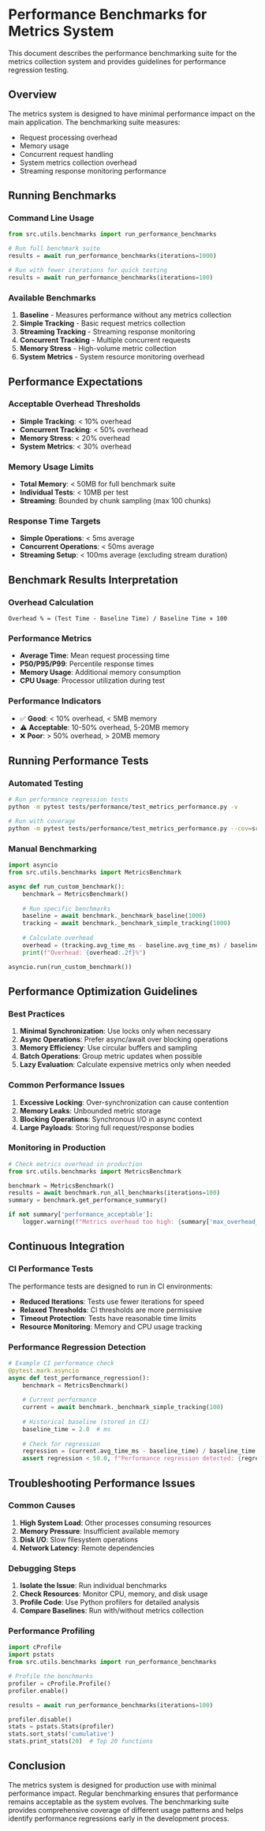 # Performance Benchmarks for Metrics System

This document describes the performance benchmarking suite for the metrics collection system and provides guidelines for performance regression testing.

## Overview

The metrics system is designed to have minimal performance impact on the main application. The benchmarking suite measures:

- Request processing overhead
- Memory usage
- Concurrent request handling
- System metrics collection overhead
- Streaming response monitoring performance

## Running Benchmarks

### Command Line Usage

```python
from src.utils.benchmarks import run_performance_benchmarks

# Run full benchmark suite
results = await run_performance_benchmarks(iterations=1000)

# Run with fewer iterations for quick testing
results = await run_performance_benchmarks(iterations=100)
```

### Available Benchmarks

1. **Baseline** - Measures performance without any metrics collection
2. **Simple Tracking** - Basic request metrics collection
3. **Streaming Tracking** - Streaming response monitoring
4. **Concurrent Tracking** - Multiple concurrent requests
5. **Memory Stress** - High-volume metric collection
6. **System Metrics** - System resource monitoring overhead

## Performance Expectations

### Acceptable Overhead Thresholds

- **Simple Tracking**: < 10% overhead
- **Concurrent Tracking**: < 50% overhead
- **Memory Stress**: < 20% overhead
- **System Metrics**: < 30% overhead

### Memory Usage Limits

- **Total Memory**: < 50MB for full benchmark suite
- **Individual Tests**: < 10MB per test
- **Streaming**: Bounded by chunk sampling (max 100 chunks)

### Response Time Targets

- **Simple Operations**: < 5ms average
- **Concurrent Operations**: < 50ms average
- **Streaming Setup**: < 100ms average (excluding stream duration)

## Benchmark Results Interpretation

### Overhead Calculation

```
Overhead % = (Test Time - Baseline Time) / Baseline Time × 100
```

### Performance Metrics

- **Average Time**: Mean request processing time
- **P50/P95/P99**: Percentile response times
- **Memory Usage**: Additional memory consumption
- **CPU Usage**: Processor utilization during test

### Performance Indicators

- ✅ **Good**: < 10% overhead, < 5MB memory
- ⚠️ **Acceptable**: 10-50% overhead, 5-20MB memory
- ❌ **Poor**: > 50% overhead, > 20MB memory

## Running Performance Tests

### Automated Testing

```bash
# Run performance regression tests
python -m pytest tests/performance/test_metrics_performance.py -v

# Run with coverage
python -m pytest tests/performance/test_metrics_performance.py --cov=src.utils.metrics
```

### Manual Benchmarking

```python
import asyncio
from src.utils.benchmarks import MetricsBenchmark

async def run_custom_benchmark():
    benchmark = MetricsBenchmark()
    
    # Run specific benchmarks
    baseline = await benchmark._benchmark_baseline(1000)
    tracking = await benchmark._benchmark_simple_tracking(1000)
    
    # Calculate overhead
    overhead = (tracking.avg_time_ms - baseline.avg_time_ms) / baseline.avg_time_ms * 100
    print(f"Overhead: {overhead:.2f}%")

asyncio.run(run_custom_benchmark())
```

## Performance Optimization Guidelines

### Best Practices

1. **Minimal Synchronization**: Use locks only when necessary
2. **Async Operations**: Prefer async/await over blocking operations
3. **Memory Efficiency**: Use circular buffers and sampling
4. **Batch Operations**: Group metric updates when possible
5. **Lazy Evaluation**: Calculate expensive metrics only when needed

### Common Performance Issues

1. **Excessive Locking**: Over-synchronization can cause contention
2. **Memory Leaks**: Unbounded metric storage
3. **Blocking Operations**: Synchronous I/O in async context
4. **Large Payloads**: Storing full request/response bodies

### Monitoring in Production

```python
# Check metrics overhead in production
from src.utils.benchmarks import MetricsBenchmark

benchmark = MetricsBenchmark()
results = await benchmark.run_all_benchmarks(iterations=100)
summary = benchmark.get_performance_summary()

if not summary['performance_acceptable']:
    logger.warning(f"Metrics overhead too high: {summary['max_overhead_percent']:.2f}%")
```

## Continuous Integration

### CI Performance Tests

The performance tests are designed to run in CI environments:

- **Reduced Iterations**: Tests use fewer iterations for speed
- **Relaxed Thresholds**: CI thresholds are more permissive
- **Timeout Protection**: Tests have reasonable time limits
- **Resource Monitoring**: Memory and CPU usage tracking

### Performance Regression Detection

```python
# Example CI performance check
@pytest.mark.asyncio
async def test_performance_regression():
    benchmark = MetricsBenchmark()
    
    # Current performance
    current = await benchmark._benchmark_simple_tracking(100)
    
    # Historical baseline (stored in CI)
    baseline_time = 2.0  # ms
    
    # Check for regression
    regression = (current.avg_time_ms - baseline_time) / baseline_time * 100
    assert regression < 50.0, f"Performance regression detected: {regression:.2f}%"
```

## Troubleshooting Performance Issues

### Common Causes

1. **High System Load**: Other processes consuming resources
2. **Memory Pressure**: Insufficient available memory
3. **Disk I/O**: Slow filesystem operations
4. **Network Latency**: Remote dependencies

### Debugging Steps

1. **Isolate the Issue**: Run individual benchmarks
2. **Check Resources**: Monitor CPU, memory, and disk usage
3. **Profile Code**: Use Python profilers for detailed analysis
4. **Compare Baselines**: Run with/without metrics collection

### Performance Profiling

```python
import cProfile
import pstats
from src.utils.benchmarks import run_performance_benchmarks

# Profile the benchmarks
profiler = cProfile.Profile()
profiler.enable()

results = await run_performance_benchmarks(iterations=100)

profiler.disable()
stats = pstats.Stats(profiler)
stats.sort_stats('cumulative')
stats.print_stats(20)  # Top 20 functions
```

## Conclusion

The metrics system is designed for production use with minimal performance impact. Regular benchmarking ensures that performance remains acceptable as the system evolves. The benchmarking suite provides comprehensive coverage of different usage patterns and helps identify performance regressions early in the development process.